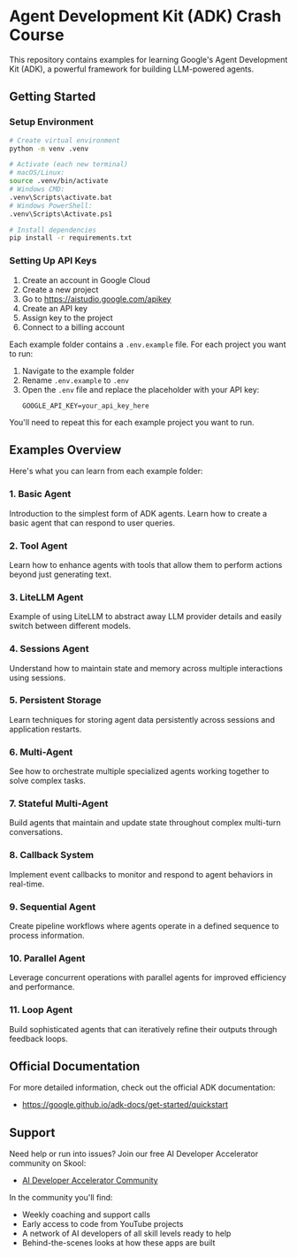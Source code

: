 # Agent Development Kit (ADK) Crash Course

This repository contains examples for learning Google's Agent Development Kit (ADK), a powerful framework for building LLM-powered agents.

## Getting Started

### Setup Environment

```bash
# Create virtual environment
python -m venv .venv

# Activate (each new terminal)
# macOS/Linux:
source .venv/bin/activate
# Windows CMD:
.venv\Scripts\activate.bat
# Windows PowerShell:
.venv\Scripts\Activate.ps1

# Install dependencies
pip install -r requirements.txt
```

### Setting Up API Keys

1. Create an account in Google Cloud
2. Create a new project
3. Go to https://aistudio.google.com/apikey
4. Create an API key
5. Assign key to the project
6. Connect to a billing account

Each example folder contains a `.env.example` file. For each project you want to run:

1. Navigate to the example folder
2. Rename `.env.example` to `.env` 
3. Open the `.env` file and replace the placeholder with your API key:
   ```
   GOOGLE_API_KEY=your_api_key_here
   ```

You'll need to repeat this for each example project you want to run.

## Examples Overview

Here's what you can learn from each example folder:

### 1. Basic Agent
Introduction to the simplest form of ADK agents. Learn how to create a basic agent that can respond to user queries.

### 2. Tool Agent
Learn how to enhance agents with tools that allow them to perform actions beyond just generating text.

### 3. LiteLLM Agent
Example of using LiteLLM to abstract away LLM provider details and easily switch between different models.

### 4. Sessions Agent
Understand how to maintain state and memory across multiple interactions using sessions.

### 5. Persistent Storage
Learn techniques for storing agent data persistently across sessions and application restarts.

### 6. Multi-Agent
See how to orchestrate multiple specialized agents working together to solve complex tasks.

### 7. Stateful Multi-Agent
Build agents that maintain and update state throughout complex multi-turn conversations.

### 8. Callback System
Implement event callbacks to monitor and respond to agent behaviors in real-time.

### 9. Sequential Agent
Create pipeline workflows where agents operate in a defined sequence to process information.

### 10. Parallel Agent
Leverage concurrent operations with parallel agents for improved efficiency and performance.

### 11. Loop Agent
Build sophisticated agents that can iteratively refine their outputs through feedback loops.

## Official Documentation

For more detailed information, check out the official ADK documentation:
- https://google.github.io/adk-docs/get-started/quickstart

## Support

Need help or run into issues? Join our free AI Developer Accelerator community on Skool:
- [AI Developer Accelerator Community](https://www.skool.com/ai-developer-accelerator/about)

In the community you'll find:
- Weekly coaching and support calls
- Early access to code from YouTube projects
- A network of AI developers of all skill levels ready to help
- Behind-the-scenes looks at how these apps are built
